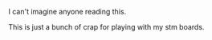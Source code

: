 I can't imagine anyone reading this. 

This is just a bunch of crap for playing with my stm boards.


